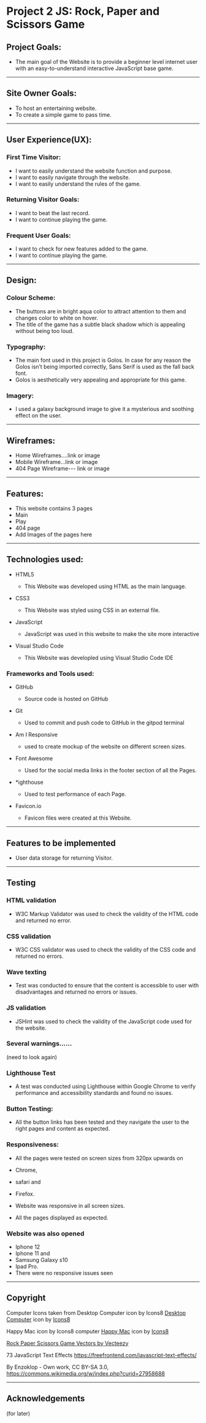 # Project 2 JS: Rock, Paper and Scissors Game
## Project Goals:
* The main goal of the Website is to provide a beginner level internet user with an easy-to-understand interactive JavaScript base  game.
---
## Site Owner Goals:
* To host an entertaining website.
* To create a simple game to pass time.
---
## User Experience(UX):
### First Time Visitor:
* I want to easily understand the website function and purpose.
* I want to easily navigate through the website.
* I want to easily understand the rules of the game.
### Returning Visitor Goals:
* I want to beat the last record.
* I want to continue playing the game.
### Frequent User Goals:
* I want to check for new features added to the game.
* I want to continue playing the game.
---
## Design:
### Colour Scheme:
* The buttons are in bright aqua color to attract attention to  them and changes color to white on hover.
* The title of the game has a subtle black shadow which is appealing without being too loud.

### Typography:
* The main font used in this project is Golos. In case for any reason the Golos isn’t being imported correctly, Sans Serif is used as the fall back font. 
* Golos is aesthetically very appealing and appropriate for this game.

### Imagery:
* I used a galaxy background image to give it a mysterious and soothing effect on the user. 
---
## Wireframes:
* Home Wireframes….link or image
* Mobile Wireframe…link or image
* 404 Page Wireframe--- link or image
---
## Features:
* This website contains 3 pages
* Main
* Play	
* 404 page
* Add Images of the pages here
---
## Technologies used:
* HTML5
  * This Website was developed using HTML as the main language.

* CSS3 
  * This Website was styled using CSS in an external file.

* JavaScript
  * JavaScript was used in this website to make the site more interactive
* Visual Studio Code
  * This Website was developled using Visual Studio Code IDE

### Frameworks and Tools used:

* GitHub
  * Source code is hosted on GitHub

* Git
  * Used to commit and push code to GitHub in the gitpod terminal

* Am I Responsive
  * used to create mockup of the website on different screen sizes.

* Font Awesome
  * Used for the social media links in the footer section of all the Pages.

* *ighthouse
  * Used to test performance of each Page.

* Favicon.io
  * Favicon files were created at this Website.
---
## Features to be implemented
* User data storage for returning Visitor.
---
## Testing
### HTML validation
* W3C Markup Validator was used to check the validity of the HTML code and returned no error.

### CSS validation
* W3C CSS validator was used to check the validity of the CSS code and returned no errors.
### Wave texting
* Test was conducted to ensure that the content is accessible to user with disadvantages and returned no errors or issues.

### JS validation
* JSHint was used to check the validity of the JavaScript code used for the website.

### Several warnings……
(need to look again)
### Lighthouse Test
* A test was conducted using Lighthouse within Google Chrome to verify performance and accessibility standards and found no issues.

### Button Testing:
* All the button links has been tested and they navigate the user to the right pages and content as expected.


### Responsiveness:
* All the pages were tested on screen sizes from 320px upwards on

* Chrome,
* safari and
* Firefox.
* Website was responsive in all screen sizes. 
* All the pages displayed as expected.

### Website was also opened

* Iphone 12
* Iphone 11 and
* Samsung Galaxy s10
* Ipad Pro.
* There were no responsive issues seen
---
## Copyright

Computer Icons taken  from Desktop Computer icon by Icons8
<a target="_blank" href="https://icons8.com/icon/iCwcOoy8tOGw/desktop-computer">Desktop Computer</a> icon by <a target="_blank" href="https://icons8.com">Icons8</a>

Happy Mac icon by Icons8 computer
<a target="_blank" href="https://icons8.com/icon/34930/happy-mac">Happy Mac</a> icon by <a target="_blank" href="https://icons8.com">Icons8</a>

<a href="https://www.vecteezy.com/free-vector/rock-paper-scissors-game">Rock Paper Scissors Game Vectors by Vecteezy</a>

73 JavaScript Text Effects
https://freefrontend.com/javascript-text-effects/


By Enzoklop - Own work, CC BY-SA 3.0, https://commons.wikimedia.org/w/index.php?curid=27958688

---
## Acknowledgements
(for later)
